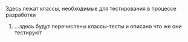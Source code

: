 Здесь лежат классы, необходимые для тестирования в 
процессе разработки
    
1. ...здесь будут перечислены классы-тесты и описано
    что же они тестируют